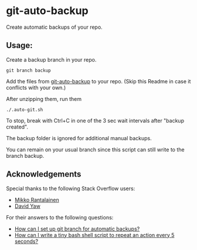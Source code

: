 # git-auto-backup
Create automatic backups of your repo.

## Usage:    
Create a backup branch in your repo.
```
git branch backup
```

Add the files from [git-auto-backup](https://github.com/programizer/git-auto-backup/archive/master.zip) to your repo. (Skip this Readme in case it conflicts with your own.)

After unzipping them, run them
```
./.auto-git.sh
```

To stop, break with Ctrl+C in one of the 3 sec wait intervals after "backup created".   

The backup folder is ignored for additional manual backups.    
     
You can remain on your usual branch since this script can still write to the branch backup.    
    


## Acknowledgements
Special thanks to the following Stack Overflow users:

* [Mikko Rantalainen](https://stackoverflow.com/users/334451/mikko-rantalainen)
* [David Yaw](https://stackoverflow.com/users/480937/david-yaw)

For their answers to the following questions:

* [How can I set up git branch for automatic backups?](https://stackoverflow.com/questions/25418092/how-can-i-set-up-git-branch-for-automatic-backups)
* [How can I write a tiny bash shell script to repeat an action every 5 seconds?](https://stackoverflow.com/questions/4502476/how-can-i-write-a-tiny-bash-shell-script-to-repeat-an-action-every-5-seconds#4502532)
